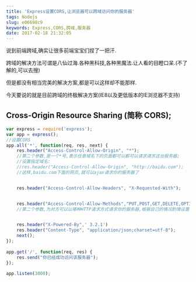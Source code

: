 ```yaml
---
title: 'Express设置CORS,让浏览器可以跨域访问你的服务器'
tags: Nodejs
slug: e06698c9
keywords: Express,CORS,跨域,服务器
date: 2017-02-18 21:32:05
---
```

说到前端跨域,确实让很多前端宝宝们捏了一把汗.

跨域的解决方法可谓是八仙过海.各种黑科技,各种黑魔法.让人看的目瞪口呆.(不了解的,可以去搜)

但是都没有相当完美的解决方案,都是可以这样却不能那样.

今天要说的就是目前跨域的终极解决方案(IE8以及更低版本的IE浏览器不支持)

## Cross-Origin Resource Sharing (简称 CORS);


``` javascript
var express = require('express');  
var app = express();  
//设置CORS
app.all('*', function(req, res, next) {  
    res.header("Access-Control-Allow-Origin", "*");  
    //第二个参数,是一个*号,表示任意域名下的页面都可以都可以请求请求这台服务器;
    //设置指定域名:
    //res.header("Access-Control-Allow-Origin", "http://baidu.com");
    //这样,baidu.com下面的网页,就可以ajax请求你的服务器了


    res.header("Access-Control-Allow-Headers", "X-Requested-With");  


    res.header("Access-Control-Allow-Methods","PUT,POST,GET,DELETE,OPTIONS");  
    //第二个参数,为对方可以以哪种HTTP请求方式请求你的服务器,根据自己的情况酌情设置


    res.header("X-Powered-By",' 3.2.1')  
    res.header("Content-Type", "application/json;charset=utf-8");  
    next();  
});  
  
app.get('/', function(req, res) {  
    res.send("你已经成功访问该服务器");  
});  
  
app.listen(3000);
```